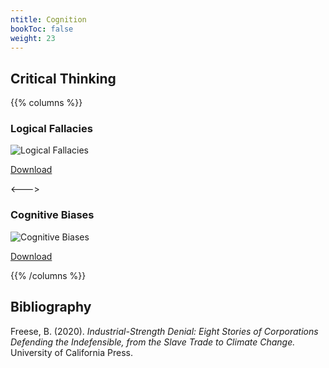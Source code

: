 ```yaml
---
ntitle: Cognition
bookToc: false
weight: 23
---
```


## Critical Thinking

{{% columns %}}

### Logical Fallacies

![Logical Fallacies](LogicPoster_LosRes.png)

[Download](https://yourlogicalfallacyis.com/)

<--->

### Cognitive Biases

![Cognitive Biases](BiasesPoster_LowRes.jpg)

[Download](https://yourlogicalfallacyis.com/)

{{% /columns %}}

## Bibliography

Freese, B. (2020). *Industrial-Strength Denial: Eight Stories of Corporations Defending the Indefensible, from the Slave Trade to Climate Change.* University of California Press.
